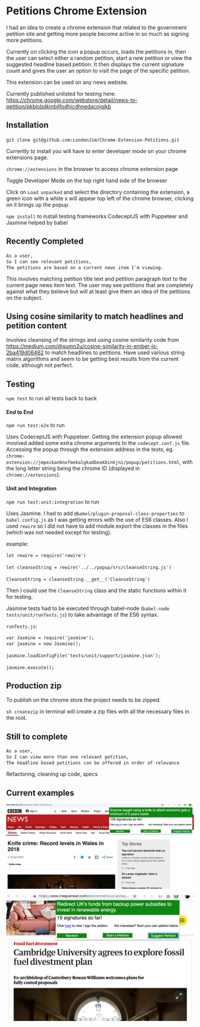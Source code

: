 # Petitions Chrome Extension


I had an idea to create a chrome extension that related to the government petition site and getting more people become active in so much as signing more petitions.

Currently on clicking the icon a popup occurs, loads the petitions in, then the user can select either a random petition, start a new petition or view the suggested headline based petition. It then displays the current signature count and gives the user an option to visit the page of the specific petition.

This extension can be used on any news website.

Currently published unlisted for testing here: https://chrome.google.com/webstore/detail/news-to-petition/pkbiobdkinbilfodhicdhnedacnigikb

## Installation

`git clone git@github.com:LondonJim/Chrome-Extension-Petitions.git`

Currently to install you will have to enter developer mode on your chrome extensions page.

`chrome://extensions` in the browser to access chrome extension page

Toggle Developer Mode on the top right hand side of the browser

Click on `Load unpacked` and select the directory containing the extension, a green icon with a white x will appear top left of the chrome browser, clicking on it brings up the popup.

`npm install` to install testing frameworks CodeceptJS with Puppeteer and Jasmine helped by babel

## Recently Completed

```
As a user,
So I can see relevant petitions,
The petitions are based on a current news item I'm viewing.
```

This involves matching petition title text and petition paragraph text to the current page news item text. The user may see petitions that are completely against what they believe but will at least give them an idea of the petitions on the subject.

## Using cosine similarity to match headlines and petition content

Involves cleansing of the strings and using cosine similarity code from https://medium.com/@sumn2u/cosine-similarity-in-ember-js-2ba419d06462 to match headlines to petitions. Have used various string matrix algorithms and seem to be getting best results from the current code, although not perfect.

## Testing
`npm test` to run all tests back to back

#### End to End
`npm run test:e2e` to run

Uses CodeceptJS with Puppeteer. Getting the extension popup allowed involved added some extra chrome arguments to the `codecept.conf.js` file. Accessing the popup through the extension address in the tests, eg. `chrome-extension://jmpeikanbnofmekalgkadbeakbinkjni/popup/petitions.html`, with the long letter string being the chrome ID (displayed in `chrome://extensions`).

#### Unit and Integration
`npm run test:unit:integration` to run

Uses Jasmine. I had to add `@babel/plugin-proposal-class-properties` to `babel.config.js` as I was getting errors with the use of ES6 classes. Also I used `rewire` so I did not have to add module.export the classes in the files (which was not needed except for testing).

example:
```
let rewire = require('rewire')

let cleanseString = rewire('../../popup/src/cleanseString.js')

CleanseString = cleanseString.__get__('CleanseString')
```
Then I could use the `CleanseString` class and the static functions within it for testing.

Jasmine tests had to be executed through babel-node (`babel-node tests/unit/runTests.js`) to take advantage of the ES6 syntax.

`runTests.js`:
```
var Jasmine = require('jasmine');
var jasmine = new Jasmine();

jasmine.loadConfigFile('tests/unit/support/jasmine.json');

jasmine.execute();

```

## Production zip
To publish on the chrome store the project needs to be zipped.

`sh createzip` in terminal will create a zip files with all the necessary files in the root.

## Still to complete

```
As a user,
So I can view more than one relevant petition,
The headline based petitions can be offered in order of relevance
```

Refactoring, cleaning up code, specs

## Current examples
![Image description](./assets/screen-shot.png)

![Image description](./assets/screen-shot-2.png)
